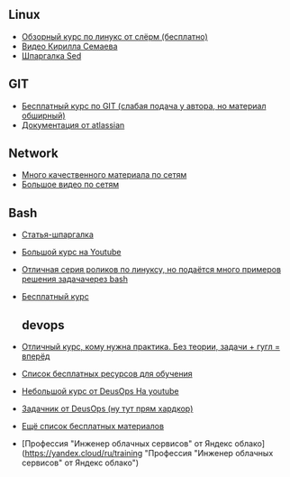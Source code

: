 ## Linux
- [Обзорный курс по линукс от слёрм (бесплатно)](http://https://slurm.io/linux-admin-base "Обзорный курс по линукс от слёрм (бесплатно)")
- [Видео Кирилла Семаева](http://https://www.youtube.com/watch?v=rKCu-tfL730&list=PLmxB7JSpraiep6kr802UDqiAIU-76nGfc "Видео Кирилла Семаева")
- [Шпаргалка Sed](http://https://michail712.narod.ru/linux/centOS/mans/pages/sed.html "Шпаргалка Sed")

## GIT
- [Бесплатный курс по GIT (слабая подача у автора, но материал обширный)](http://https://wiki.merionet.ru/merion-academy/courses/git-i-github-s-nulya/?utm_source=yandexorg "Бесплатный курс по GIT (слабая подача у автора, но материал обширный)")
- [Документация от atlassian](https://www.atlassian.com/ru/git/glossary#commands "Документация от atlassian")

## Network
- [Много качественного материала по сетям](https://www.youtube.com/@AndreySozykin/playlists "Много качественного материала по сетям")
- [Большое видео по сетям](https://www.youtube.com/watch?v=r42DUN6DDEQp:// "Большое видео по сетям")

## Bash
- [Статья-шпаргалка](http://https://habr.com/ru/companies/ruvds/articles/325522/ "Статья-шпаргалка")
- [Большой курс на Youtube](http://https://www.youtube.com/watch?v=Le4R0nSKnfI&list=PLsoQpy2pA0YI0B6-bmEXRycC6Wcs3sh1Z "Большой курс на Youtube")
- [Отличная серия роликов по линуксу, но подаётся много примеров решения задачачерез bash](http:/https://www.youtube.com/watch?v=o2-k-QvkXjc&list=PL8jIzbooWPdU5eGYZSaICE6Ux4qBlZSGq/ "Отличная серия роликов по линуксу, но подаётся много примеров решения задачачерез bash")
- [Бесплатный курс](https://digtlab.ru/university/courses/bash "Бесплатный курс")

  ## devops
- [Отличный курс, кому нужна практика. Без теории, задачи + гугл = вперёд](https://devops-factory.com/ "Отличный курс, кому нужна практика. Без теории, задачи + гугл = вперёд")
- [Список бесплатных ресурсов для обучения](http://https://vc.ru/dev/1079349-besplatnye-rusursy-dlya-izucheniya-devops "Список бесплатных ресурсов для обучения")
- [Небольшой курс от DeusOps На youtube](https://www.youtube.com/watch?v=Wo2TwPi3cNs&list=PLGQiJX6wM-zzcPye1y7gpyJO0uH7NMNP7 "Небольшой курс от DeusOps На youtube")
- [Задачник от DeusOps (ну тут прям хардкор)](htthttps://deusops.com/classbook#product-servicesp:// "Задачник от DeusOps (ну тут прям хардкор)")
- [Ещё список бесплатных материалов](http://https://github.com/iu5git/DevOps?tab=readme-ov-file "Ещё список бесплатных материалов")
- [Профессия "Инженер облачных сервисов" от Яндекс облако](https://yandex.cloud/ru/training "Профессия "Инженер облачных сервисов" от Яндекс облако")


